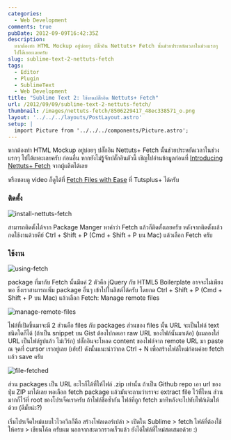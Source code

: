 ```yaml
---
categories:
  - Web Development
comments: true
pubDate: 2012-09-09T16:42:35Z
description:
  หากต้องทำ HTML Mockup อยู่บ่อยๆ ปลั๊กอิน Nettuts+ Fetch นั้นช่วยประหยัดเวลาในช่วงแรกๆ
  ไปได้เยอะเลยครับ
slug: sublime-text-2-nettuts-fetch
tags:
  - Editor
  - Plugin
  - SublimeText
  - Web Development
title: "Sublime Text 2: ใช้งานปลั๊กอิน Nettuts+ Fetch"
url: /2012/09/09/sublime-text-2-nettuts-fetch/
thumbnail: /images/nettuts-fetch/8506229417_48ec338571_o.png
layout: '../../../layouts/PostLayout.astro'
setup: |
  import Picture from '../../../components/Picture.astro';
---
```


หากต้องทำ HTML Mockup อยู่บ่อยๆ ปลั๊กอิน Nettuts+ Fetch นั้นช่วยประหยัดเวลาในช่วงแรกๆ ไปได้เยอะเลยครับ ก่อนอื่น หากยังไม่รูู้จักปลั๊กอินตัวนี้ เชิญไปอ่านข้อมููลก่อนที่ [Introducing Nettuts+ Fetch](https://code.tutsplus.com/articles/introducing-nettuts-fetch--net-23490) จากผู้ผลิตได้เลย

หรือชอบดู video ก็ดูได้ที่ [Fetch Files with Ease](https://tutsplus.com/lesson/fetch-files-with-ease/) ที่ Tutsplus+ ได้ครับ

### ติดตั้ง

![install-nettuts-fetch](/images/nettuts-fetch/8506229417_48ec338571_o.png)

สามารถติดตั้งได้จาก Package Manger หาคำว่า Fetch แล้วก็ติดตั้งเลยครับ หลังจากติดตั้งแล้วกดใช้งานด้วยคีย์ Ctrl + Shift + P (Cmd + Shift + P บน Mac) แล้วเลือก Fetch ครับ

### ใช้งาน

![using-fetch](/images/nettuts-fetch/8507342672_f6d71e2376_o.png)

package ที่มากับ Fetch นั้นมีแค่ 2 ตัวคือ jQuery กับ HTML5 Boilerplate อาจจะไม่เพียงพอ ซึ่งเราสามารถเพิ่ม package อื่นๆ เข้าไปในลิสต์ได้ครับ โดยกด Ctrl + Shift + P (Cmd + Shift + P บน Mac) แล้วเลือก Fetch: Manage remote files

![manage-remote-files](/images/nettuts-fetch/8506234847_6d5d504ed6_z.jpg)

ไฟล์ที่เปิดขึ้นมาจะมี 2 ส่วนคือ files กับ packages ส่วนของ files นั้น URL จะเป็นไฟล์ text ชนิดใดก็ได้ (ถ้าเป็น snippet บน Gist ต้องไปกดเอา raw URL ของไฟล์นั้นมาเด้อ) (ผมลองใส่ URL เป็นไฟล์รูปแล้ว ไม่เวิร์ก) ปลั๊กอินจะโหลด content ของไฟล์จาก remote URL มา paste ณ จุดที่ cursor เราอยู่เลย (เฮ้ย!) ดังนั้นแนะนำว่ากด Ctrl + N เพื่อสร้างไฟล์ใหม่ก่อนค่อย fetch แล้ว save ครับ

![file-fetched](/images/nettuts-fetch/8506239899_2ace529034_z.jpg)

ส่วน packages เป็น URL อะไรก็ได้ที่ให้ไฟล์ .zip เท่านั้น ถ้าเป็น Github repo เอา url ของปุ่ม ZIP มาได้เลย พอเลือก fetch package แล้วมันจะถามว่าเราจะ extract file ไว้ที่ไหน ส่วนมากก็ไว้ที่ root ของโปรเจ็คเราครับ ถ้าไฟล์ชื่อซ้ำกัน ไฟล์ที่ถูก fetch มาทีหลังจะไปทับไฟล์เดิมให้ด้วย (ดีมั้ยน่ะ?)

เริ่มโปรเจ็คใหม่แบบไวไวควิกก็คือ สร้างโฟลเดอร์เปล่า > เปิดใน Sublime > fetch ไฟล์ที่ต้องใช้ให้ครบ > เขียนโค้ด ครับผม นอกจากสะดวกรวดเร็วแล้ว ยังได้ไฟล์ที่ใหม่สดเสมอด้วย :)
